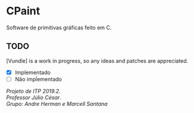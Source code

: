 # CPaint

Software de primitivas gráficas feito em C.

## TODO
[Vundle] is a work in progress, so any ideas and patches are appreciated.

* [x] Implementado
* [ ] Não impĺementado

*Projeto de ITP 2019.2*.  
*Professor Júlio César*.  
*Grupo: Andre Herman e Marcell Santana*
